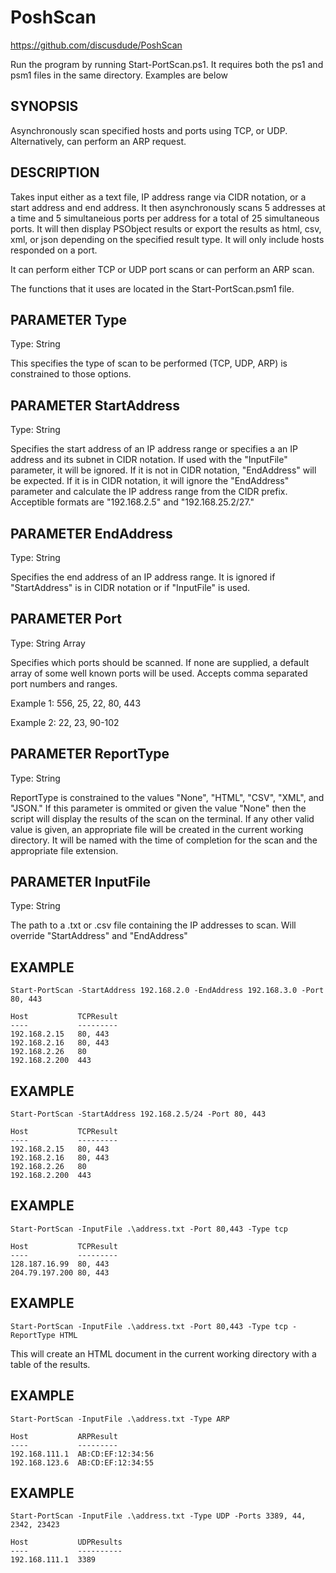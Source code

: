 # PoshScan

https://github.com/discusdude/PoshScan

Run the program by running Start-PortScan.ps1. It requires both the ps1 and psm1 files in the
same directory. Examples are below

## SYNOPSIS
Asynchronously scan specified hosts and ports using TCP, or UDP.  Alternatively, can perform
an ARP request.

## DESCRIPTION
Takes input either as a text file, IP address range via CIDR notation, or a start address and
end address. It then asynchronously scans 5 addresses at a time and 5 simultaneious ports per
address for a total of 25 simultaneous ports. It will then display PSObject results or export
the results as html, csv, xml, or json depending on the specified result type. It will only
include hosts responded on a port.

It can perform either TCP or UDP port scans or can perform an ARP scan.

The functions that it uses are located in the Start-PortScan.psm1 file.

## PARAMETER Type
Type: String

This specifies the type of scan to be performed (TCP, UDP, ARP) is constrained to those
options.

## PARAMETER StartAddress
Type: String

Specifies the start address of an IP address range or specifies a an IP address and its subnet
in CIDR notation. If used with the "InputFile" parameter, it will be ignored. If it is not in
CIDR notation, "EndAddress" will be expected. If it is in CIDR notation, it will ignore the
"EndAddress" parameter and calculate the IP address range from the CIDR prefix. Acceptible
formats are "192.168.2.5" and "192.168.25.2/27."

## PARAMETER EndAddress
Type: String

Specifies the end address of an IP address range. It is ignored if "StartAddress" is in CIDR
notation or if "InputFile" is used.

## PARAMETER Port
Type: String Array

Specifies which ports should be scanned. If none are supplied, a default array of some well
known ports will be used. Accepts comma separated port numbers and ranges.

Example 1: 556, 25, 22, 80, 443

Example 2: 22, 23, 90-102

## PARAMETER ReportType
Type: String

ReportType is constrained to the values "None", "HTML", "CSV", "XML", and "JSON." If this
parameter is ommited or given the value "None" then the script will display the results of the
scan on the terminal. If any other valid value is given, an appropriate file will be created in
the current working directory. It will be named with the time of completion for the scan and
the appropriate file extension.

## PARAMETER InputFile
Type: String

The path to a .txt or .csv file containing the IP addresses to scan. Will override
"StartAddress" and "EndAddress"

## EXAMPLE
```
Start-PortScan -StartAddress 192.168.2.0 -EndAddress 192.168.3.0 -Port 80, 443

Host           TCPResult
----           ---------
192.168.2.15   80, 443
192.168.2.16   80, 443
192.168.2.26   80
192.168.2.200  443
```

## EXAMPLE
```
Start-PortScan -StartAddress 192.168.2.5/24 -Port 80, 443

Host           TCPResult
----           ---------
192.168.2.15   80, 443
192.168.2.16   80, 443
192.168.2.26   80
192.168.2.200  443
```

## EXAMPLE
```
Start-PortScan -InputFile .\address.txt -Port 80,443 -Type tcp

Host           TCPResult
----           ---------
128.187.16.99  80, 443
204.79.197.200 80, 443
```

## EXAMPLE
```
Start-PortScan -InputFile .\address.txt -Port 80,443 -Type tcp -ReportType HTML
```
This will create an HTML document in the current working directory with a table of the results.

## EXAMPLE
```
Start-PortScan -InputFile .\address.txt -Type ARP

Host           ARPResult
----           ---------
192.168.111.1  AB:CD:EF:12:34:56
192.168.123.6  AB:CD:EF:12:34:55
```

## EXAMPLE
```
Start-PortScan -InputFile .\address.txt -Type UDP -Ports 3389, 44, 2342, 23423

Host           UDPResults
----           ----------
192.168.111.1  3389
```